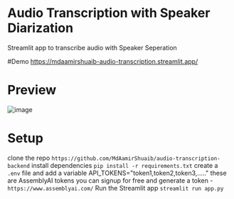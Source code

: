 # Audio Transcription with Speaker Diarization
Streamlit app to transcribe audio with Speaker Seperation

#Demo 
https://mdaamirshuaib-audio-transcription.streamlit.app/

# Preview
![image](https://github.com/MdAamirShuaib/audio-transcription-backend/assets/84447928/804a44d3-1c32-45f0-949b-683340735782)


# Setup
clone the repo
`https://github.com/MdAamirShuaib/audio-transcription-backend`
install dependencies `pip install -r requirements.txt`
create a `.env` file and add a variable API_TOKENS="token1,token2,token3,....." these are AssemblyAI tokens 
you can signup for free and generate a token - `https://www.assemblyai.com/`
Run the Streamlit app `streamlit run app.py`
